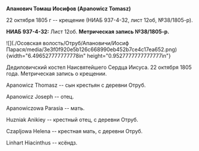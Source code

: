 **Апанович Томаш Иосифов (Apanowicz Tomasz)**

22 октября 1805 г -- крещение (НИАБ 937-4-32, лист 12об, №38/1805-р).

**НИАБ 937-4-32:** Лист 12об. **Метрическая запись №38/1805-р.**

![](./Осовская волость/Отруб/Апановичи/Иосиф Парася/media/3e3f0f920e5b126c668990eb452b7ce4c17ea652.png){width="6.496527777777778in"
height="0.9527777777777777in"}

Дедиловичский костел Наисвятейшего Сердца Иисуса. 22 октября 1805 года.
Метрическая запись о крещении.

Apanowicz Thomasz -- сын крестьян с деревни Отруб.

Apanowicz Joseph -- отец.

Apanowiczowa Parasia -- мать.

Huzniak Anikiey -- крестный отец, с деревни Отруб.

Czapljowa Helena -- крестная мать, с деревни Отруб.

Linhart Hiacinthus -- ксёндз.
